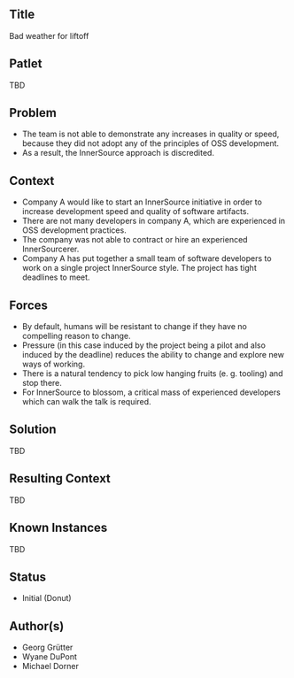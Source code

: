 ## Title

Bad weather for liftoff

## Patlet

TBD

## Problem

- The team is not able to demonstrate any increases in quality or speed, because they did not adopt any of the principles of OSS development.
- As a result, the InnerSource approach is discredited.

## Context

- Company A would like to start an InnerSource initiative in order to increase development speed and quality of software artifacts.
- There are not many developers in company A, which are experienced in OSS development practices.
- The company was not able to contract or hire an experienced InnerSourcerer.
- Company A has put together a small team of software developers to work on a single project InnerSource style. The project has tight deadlines to meet.

## Forces

- By default, humans will be resistant to change if they have no compelling reason to change.
- Pressure (in this case induced by the project being a pilot and also induced by the deadline) reduces the ability to change and explore new ways of working.
- There is a natural tendency to pick low hanging fruits (e. g. tooling) and stop there.
- For InnerSource to blossom, a critical mass of experienced developers which can walk the talk is required.

## Solution

TBD

## Resulting Context

TBD

## Known Instances

TBD

## Status

* Initial (Donut)

## Author(s)  

* Georg Grütter
* Wyane DuPont
* Michael Dorner
